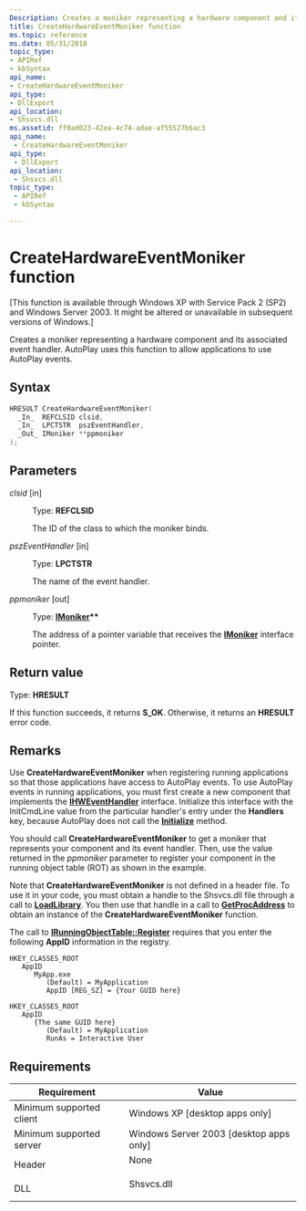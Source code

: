 ```yaml
---
Description: Creates a moniker representing a hardware component and its associated event handler. AutoPlay uses this function to allow applications to use AutoPlay events.
title: CreateHardwareEventMoniker function
ms.topic: reference
ms.date: 05/31/2018
topic_type: 
- APIRef
- kbSyntax
api_name: 
- CreateHardwareEventMoniker
api_type: 
- DllExport
api_location: 
- Shsvcs.dll
ms.assetid: ff0ad023-42ea-4c74-adae-af55527b6ac3
api_name: 
 - CreateHardwareEventMoniker
api_type: 
 - DllExport
api_location: 
 - Shsvcs.dll
topic_type: 
 - APIRef
 - kbSyntax

---
```


# CreateHardwareEventMoniker function

\[This function is available through Windows XP with Service Pack 2 (SP2) and Windows Server 2003. It might be altered or unavailable in subsequent versions of Windows.\]

Creates a moniker representing a hardware component and its associated event handler. AutoPlay uses this function to allow applications to use AutoPlay events.

## Syntax


```C++
HRESULT CreateHardwareEventMoniker(
  _In_  REFCLSID clsid,
  _In_  LPCTSTR  pszEventHandler,
  _Out_ IMoniker **ppmoniker
);
```



## Parameters

<dl> <dt>

*clsid* \[in\]
</dt> <dd>

Type: **REFCLSID**

The ID of the class to which the moniker binds.

</dd> <dt>

*pszEventHandler* \[in\]
</dt> <dd>

Type: **LPCTSTR**

The name of the event handler.

</dd> <dt>

*ppmoniker* \[out\]
</dt> <dd>

Type: **[**IMoniker**](/windows/win32/api/objidl/nn-objidl-imoniker)\*\***

The address of a pointer variable that receives the [**IMoniker**](/windows/win32/api/objidl/nn-objidl-imoniker) interface pointer.

</dd> </dl>

## Return value

Type: **HRESULT**

If this function succeeds, it returns **S\_OK**. Otherwise, it returns an **HRESULT** error code.

## Remarks

Use **CreateHardwareEventMoniker** when registering running applications so that those applications have access to AutoPlay events. To use AutoPlay events in running applications, you must first create a new component that implements the [**IHWEventHandler**](/windows/desktop/api/Shobjidl/nn-shobjidl-ihweventhandler) interface. Initialize this interface with the InitCmdLine value from the particular handler's entry under the **Handlers** key, because AutoPlay does not call the [**Initialize**](/windows/desktop/api/Shobjidl/nf-shobjidl-ihweventhandler-initialize) method.

You should call **CreateHardwareEventMoniker** to get a moniker that represents your component and its event handler. Then, use the value returned in the *ppmoniker* parameter to register your component in the running object table (ROT) as shown in the example.

Note that **CreateHardwareEventMoniker** is not defined in a header file. To use it in your code, you must obtain a handle to the Shsvcs.dll file through a call to [**LoadLibrary**](/windows/win32/api/libloaderapi/nf-libloaderapi-loadlibrarya). You then use that handle in a call to [**GetProcAddress**](/windows/win32/api/libloaderapi/nf-libloaderapi-getprocaddress) to obtain an instance of the **CreateHardwareEventMoniker** function.

The call to [**IRunningObjectTable::Register**](/windows/win32/api/objidl/nf-objidl-irunningobjecttable-register) requires that you enter the following **AppID** information in the registry.

```
HKEY_CLASSES_ROOT
   AppID
      MyApp.exe
         (Default) = MyApplication
         AppID [REG_SZ] = {Your GUID here}
```

```
HKEY_CLASSES_ROOT
   AppID
      {The same GUID here}
         (Default) = MyApplication
         RunAs = Interactive User
```

## Requirements



| Requirement | Value |
|-------------------------------------|---------------------------------------------------------------------------------------|
| Minimum supported client<br/> | Windows XP \[desktop apps only\]<br/>                                           |
| Minimum supported server<br/> | Windows Server 2003 \[desktop apps only\]<br/>                                  |
| Header<br/>                   | <dl> <dt>None</dt> </dl>       |
| DLL<br/>                      | <dl> <dt>Shsvcs.dll</dt> </dl> |



 

 
